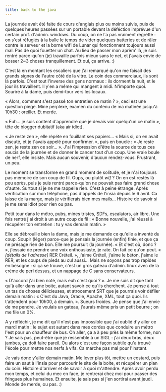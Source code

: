 ```yaml
---
title: back to the java
---
```


La journée avait été faite de cours d'anglais plus ou moins suivis, puis de
quelques heures passées sur un portable devant la déféction imprévue d'un
certain prof. d'admin. windows. Du coup, on ne l'a pas vraiment regretté : on
s'est réfugiés à la bulle le temps de vider quelques batteries et de râler
contre le serveur et la borne wifi de Lunar qui fonctionnent toujours aussi
mal. Pas de quoi fouetter un chat. Au lieu de passer mon aprèm' là, je suis
rentré parce-qu'on (je) travaille parfois mieux sans le net, et j'avais envie
de bosser 2~3 choses tranquillement. Et oui, ça arrive. :)

C'est là en montant les escaliers que j'ai remarqué qu'on me faisait des
grands signes de l'autre côté de la vitre. Le coin des commerciaux, ils sont
là parfois. C'est tout l'inverse des gens normaux : ils dorment la nuit, et le
jour ils travaillent. Il y'en a même qui mangent à midi. N'importe quoi.
Sourire à la dame, puis demi-tour vers les locaux.

« Alors, comment s'est passé ton entretien ce matin ? », ceci est une question
piège. Mine perplexe, examen du contenu de ma matinée jusqu'à 10h30 :
oreiller. Et merde.

« Euh... je suis content d'apprendre que je devais voir quelqu'un ce matin »,
tête de blogger dubitatif (aka air idiot).

« Je reste zen », elle répéte en fouillant ses papiers... « Mais si, on en
avait discuté, et je t'avais appelé pour confirmer. », puis en boucle : « Je
reste zen, je reste zen ce soir... ». J'ai l'impression d'être la source de
tous ces soucis de la journée et de donner le cancer tout d'un coup. Une vraie
boule de nerf, elle insiste. Mais aucun souvenir, d'aucun rendez-vous.
Frustrant, un peu.

Le moment se transforme en grand moment de solitude, et je n'ai toujours pas
mémoire de son coup de fil. Oups, ou plutôt _wtf_ ? On en est restés là peu
après, puis je suis rentré parce-qu'on ne pouvait pas faire grand chose
d'autre. Surtout si je ne me rappelle rien. C'est à peine étrange. Après
vérification sur mon téléphone, pas d'appels de l'insia depuis le 6 avril. Ca
laisse de la marge, mais je vérifierais bien mes mails... Histoire de savoir
si je me sens idiot pour rien ou pas.

Petit tour dans le métro, pubs, mines tristes, SDFs, escalators, air libre.
Une fois rentré j'ai droit à un autre coup de fil : « Bonne nouvelle, j'ai
réussi à récupérer ton entretien : tu y vas demain matin. »

Elle se débrouille bien la dame, mais je me demande ce qu'elle a inventé du
coup. Soupir (léger) parce-que je pensais la journée (enfin) finie, et que ça
ne présage rien de bon. Elle me poursuit (la journée). « Et c'est où, donc ?
», j'essaie de prendre une voix enthousiaste, je rate. On fait ce qu'on peut.
« _[détails de l'adresse]_ RER Créteil. », j'aime Créteil, j'aime le béton,
j'aime le RER, et les coups de pieds au cul aussi... Mais ne soyons pas trop
rapides en besogne : si ça se trouve, c'est un gros gateau d'admin. linux avec
de la crème de perl dessus, et un nappage de C sans conservateurs.

« D'accord j'ai bien noté, mais euh c'est quoi ? ». Je me suis dit que tant
qu'à aller dans une boite, autant savoir ce qu'ils cherchent. Je pense à tout
un tas de choses délicieuses, et atrocement SRT que je pourrais voir défiler
demain matin : « C'est du Java, Oracle, Apache, XML, tout ça quoi. Ils
t'attendent pour 10h00, à demain. ». Sueurs froides. Je pense que j'ai envie
de me pendre. Je voulais un gateau, j'aurais même pris un petit beurre ; on me
file un 0%.

A y réfléchir, je me dit qu'il n'est pas impossible que j'ai oublié d'y aller
ce mardi matin : le sujet est autant dans mes cordes que conduire un métro
l'est pour un chauffeur de bus. Oh aller, ça a à peu près la même forme, non ?
Je sais pas, peut-être que je ressemble à un SIGL : j'ai deux bras, deux
jambes, ça doit faire pareil. Ou alors c'est une façon subtile qu'a trouvé
l'école pour mettre nos nerfs à vifs. Ca marche pas mal pour l'instant.

Je vais donc y'aller demain matin. Me lever plus tôt, mettre un costard, puis
faire un saut à l'insia pour parcourir le site de la boite, et récupérer un
plan du coin. Histoire d'arriver et de savoir à quoi m'attendre. Après avoir
perdu mon temps, et celui du mec en face, je rentrerai chez moi pour passer
des fringues plus humaines. Et ensuite, je sais pas si j'en sortirai avant
jeudi. Monde de merde, ou pas. :)

